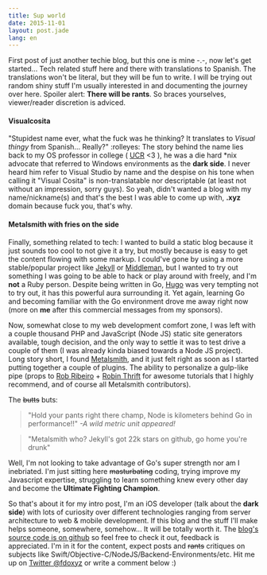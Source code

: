 ```yaml
---
title: Sup world
date: 2015-11-01
layout: post.jade
lang: en
---
```


First post of just another techie blog, but this one is mine -.-, now let's get started... Tech related stuff here and there with translations to Spanish. The translations won't be literal, but they will be fun to write. I will be trying out random shiny stuff I'm usually interested in and documenting the journey over here. Spoiler alert: **There will be rants**. So braces yourselves, viewer/reader discretion is adviced.

#### Visualcosita

"Stupidest name ever, what the fuck was he thinking? It translates to *Visual thingy* from Spanish... Really?" :rolleyes: The story behind the name lies back to my OS professor in college ( [UCR](http://www.ucr.ac.cr/) <3 ), he was a die hard \*nix advocate that referred to Windows environments as the **dark side**. I never heard him refer to Visual Studio by name and the despise on his tone when calling it "Visual Cosita" is non-translatable nor descriptable (at least not without an impression, sorry guys). So yeah, didn't wanted a blog with my name/nickname(s) and that's the best I was able to come up with, **.xyz** domain because fuck you, that's why.

#### Metalsmith with fries on the side

Finally, something related to tech: I wanted to build a static blog because it just sounds too cool to not give it a try, but mostly because is easy to get the content flowing with some markup. I could've gone by using a more stable/popular project like [Jekyll](http://jekyllrb.com/) or [Middleman](https://middlemanapp.com/), but I wanted to try out something I was going to be able to hack or play around with freely, and I'm **not** a Ruby person. Despite being written in Go, [Hugo](http://gohugo.io/) was very tempting not to try out, it has this powerful aura surrounding it. Yet again, learning Go and becoming familiar with the Go environment drove me away right now (more on **me** after this commercial messages from my sponsors).

Now, somewhat close to my web development comfort zone, I was left with a couple thousand PHP and JavaScript (Node JS) static site generators available, tough decision, and the only way to settle it was to test drive a couple of them (I was already kinda biased towards a Node JS project). Long story short, I found [Metalsmith](http://www.metalsmith.io/), and it just felt right as soon as I started putting together a couple of plugins. The ability to personalize a gulp-like pipe (props to [Rob Ribeiro](https://azurelogic.com/posts/building-a-blog-with-metalsmith/) + [Robin Thrift](http://www.robinthrift.com/posts/metalsmith-part-1-setting-up-the-forge/) for awesome tutorials that I highly recommend, and of course all Metalsmith contributors).

The ~~butts~~ buts:

>"Hold your pants right there champ, Node is kilometers behind Go in performance!!" *-A wild metric unit appeared!*

>"Metalsmith who? Jekyll's got 22k stars on github, go home you're drunk"

Well, I'm not looking to take advantage of Go's super strength nor am I inebriated. I'm just sitting here ~~masturbating~~ coding, trying improve my Javascript expertise, struggling to learn something knew every other day and become the **Ultimate Fighting Champion**.

So that's about it for my intro post, I'm an iOS developer (talk about the **dark side**) with lots of curiosity over different technologies ranging from server architecture to web & mobile development. If this blog and the stuff I'll make helps someone, somewhere, somehow... It will be totally worth it. The [blog's source code is on github](https://github.com/fdoxyz/visualcosita.git) so feel free to check it out, feedback is appreciated. I'm in it for the content, expect posts and ~~rants~~ critiques on subjects like Swift/Objective-C/NodeJS/Backend-Environments/etc. Hit me up on [Twitter @fdoxyz](https://twitter.com/fdoxyz) or write a comment below :)
